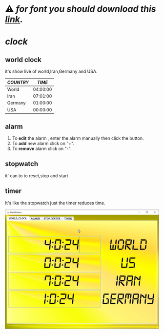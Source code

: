 # :warning: ***for font you should download this [<u>link</u>](https://dl.dafont.com/dl/?f=digital_7).***


# ***clock***
## world clock
it's show live of world,Iran,Germany and USA.

|  *COUNTRY* | *TIME* |
| - | -------------- |
|World|04:00:00|
| Iran | 07:01:00 |
|Germany|01:00:00|
|USA|00:00:00|
## alarm
1. To **edit** the alarm , enter the alarm manually then 
click the button.
2. To **add** new alarm click on "+".
3. To **remove** alarm click on "-".

## stopwatch
it' can to to reset,stop and start
## timer
It's like the stopwatch just the timer reduces time.

![](clock.jpg)